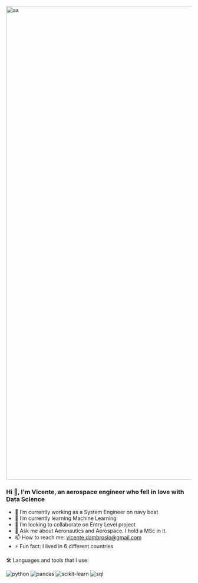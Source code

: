 <img width="1287" alt="aa" src="https://github.com/Vincent-Ambrose/Vincent-Ambrose/assets/118930159/8d5bf791-a6f1-43a6-9374-00ec0c9a8929">

### Hi 👋, I'm Vicente, an aerospace engineer who fell in love with Data Science  

- 🔭 I’m currently working as a System Engineer on navy boat
- 🌱 I’m currently learning Machine Learning 
- 👯 I’m looking to collaborate on Entry Level project
- 💬 Ask me about Aeronautics and Aerospace. I hold a MSc in it.
- 📫 How to reach me: vicente.dambrosio@gmail.com
- ⚡ Fun fact: I lived in 6 different countries


🛠️ Languages and tools that I use:
<div id="header" align="left">
    <img src="https://img.shields.io/badge/Python-3776AB?style=for-the-badge&logo=python&logoColor=white" alt="python"/>
  </a>
 <img src="https://img.shields.io/badge/Pandas-217346?style=for-the-badge&logo=pandas&logoColor=white" alt="pandas"/>
  </a>
  <img src="https://img.shields.io/badge/scikit--learn-%23F7931E.svg?style=for-the-badge&logo=scikit-learn&logoColor=white" alt="scikit-learn"/>
  </a>
 <img src="https://img.shields.io/badge/SQL-CC2927?style=for-the-badge&logo=microsoft%20sql%20server&logoColor=white" alt="sql"/>
  </a>
</div>
